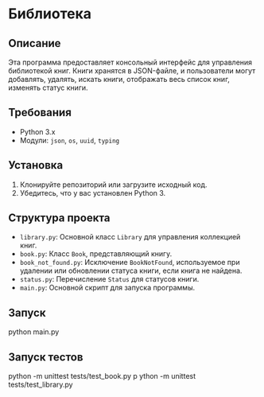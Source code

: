 # Библиотека

## Описание

Эта программа предоставляет консольный интерфейс для управления библиотекой книг. Книги хранятся в JSON-файле, и пользователи могут добавлять, удалять, искать книги, отображать весь список книг, изменять статус книги.

## Требования

- Python 3.x
- Модули: `json`, `os`, `uuid`, `typing`

## Установка

1. Клонируйте репозиторий или загрузите исходный код.
2. Убедитесь, что у вас установлен Python 3.

## Структура проекта

- `library.py`: Основной класс `Library` для управления коллекцией книг.
- `book.py`: Класс `Book`, представляющий книгу.
- `book_not_found.py`: Исключение `BookNotFound`, используемое при удалении или обновлении статуса книги, если книга не найдена.
- `status.py`: Перечисление `Status` для статусов книги.
- `main.py`: Основной скрипт для запуска программы.

## Запуск 
   python main.py
## Запуск тестов
   python -m unittest tests/test_book.py
p   ython -m unittest tests/test_library.py

